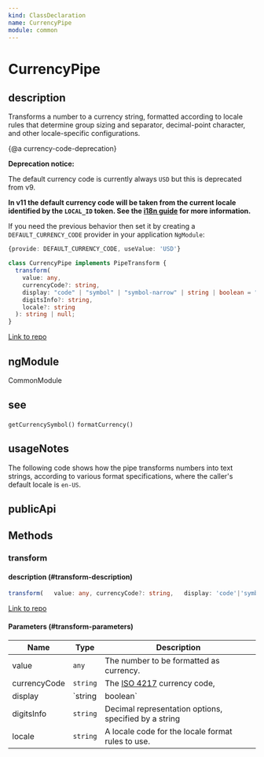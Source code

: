 ```yaml
---
kind: ClassDeclaration
name: CurrencyPipe
module: common
---
```


# CurrencyPipe

## description

Transforms a number to a currency string, formatted according to locale rules
that determine group sizing and separator, decimal-point character,
and other locale-specific configurations.

{@a currency-code-deprecation}

<div class="alert is-helpful">

**Deprecation notice:**

The default currency code is currently always `USD` but this is deprecated from v9.

**In v11 the default currency code will be taken from the current locale identified by
the `LOCAL_ID` token. See the [i18n guide](guide/i18n#setting-up-the-locale-of-your-app) for
more information.**

If you need the previous behavior then set it by creating a `DEFAULT_CURRENCY_CODE` provider in
your application `NgModule`:

```ts
{provide: DEFAULT_CURRENCY_CODE, useValue: 'USD'}
```

</div>

```ts
class CurrencyPipe implements PipeTransform {
  transform(
    value: any,
    currencyCode?: string,
    display: "code" | "symbol" | "symbol-narrow" | string | boolean = "symbol",
    digitsInfo?: string,
    locale?: string
  ): string | null;
}
```

[Link to repo](https://github.com/timdeschryver/angular/blob/master/packages/common/src/pipes/number_pipe.ts#L176-L247)

## ngModule

CommonModule

## see

`getCurrencySymbol()`
`formatCurrency()`

## usageNotes

The following code shows how the pipe transforms numbers
into text strings, according to various format specifications,
where the caller's default locale is `en-US`.

<code-example path="common/pipes/ts/currency_pipe.ts" region='CurrencyPipe'></code-example>

## publicApi

## Methods

### transform

#### description (#transform-description)

```ts
transform(   value: any, currencyCode?: string,   display: 'code'|'symbol'|'symbol-narrow'|string|boolean = 'symbol', digitsInfo?: string,   locale?: string): string|null;
```

[Link to repo](https://github.com/timdeschryver/angular/blob/master/packages/common/src/pipes/number_pipe.ts#L215-L246)

#### Parameters (#transform-parameters)

| Name         | Type     | Description                                                           |
| ------------ | -------- | --------------------------------------------------------------------- |
| value        | `any`    | The number to be formatted as currency.                               |
| currencyCode | `string` | The [ISO 4217](https://en.wikipedia.org/wiki/ISO_4217) currency code, |
| display      | `string  | boolean`                                                              | The format for the currency indicator. One of the following: |
| digitsInfo   | `string` | Decimal representation options, specified by a string                 |
| locale       | `string` | A locale code for the locale format rules to use.                     |
